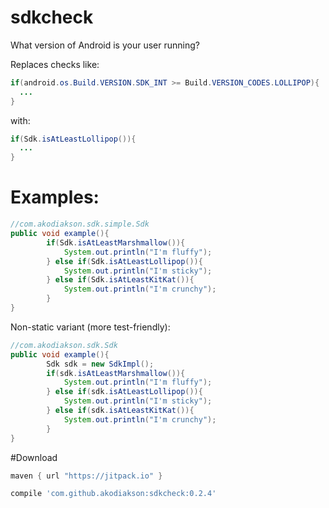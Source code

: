 # sdkcheck
What version of Android is your user running?

Replaces checks like: 

```java
if(android.os.Build.VERSION.SDK_INT >= Build.VERSION_CODES.LOLLIPOP){
  ...
}
```

with:

```java
if(Sdk.isAtLeastLollipop()){
  ...
}
```

# Examples:

```java
//com.akodiakson.sdk.simple.Sdk
public void example(){
        if(Sdk.isAtLeastMarshmallow()){
            System.out.println("I'm fluffy");
        } else if(Sdk.isAtLeastLollipop()){
            System.out.println("I'm sticky");
        } else if(Sdk.isAtLeastKitKat()){
            System.out.println("I'm crunchy");
        }
}
```

Non-static variant (more test-friendly):
```java
//com.akodiakson.sdk.Sdk
public void example(){
        Sdk sdk = new SdkImpl();
        if(sdk.isAtLeastMarshmallow()){
            System.out.println("I'm fluffy");
        } else if(sdk.isAtLeastLollipop()){
            System.out.println("I'm sticky");
        } else if(sdk.isAtLeastKitKat()){
            System.out.println("I'm crunchy");
        }
}
```

#Download

```groovy
maven { url "https://jitpack.io" }
```

```groovy
compile 'com.github.akodiakson:sdkcheck:0.2.4'
```
